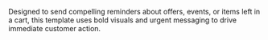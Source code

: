 Designed to send compelling reminders about offers, events, or items left in a cart, this template uses bold visuals and urgent messaging to drive immediate customer action.

